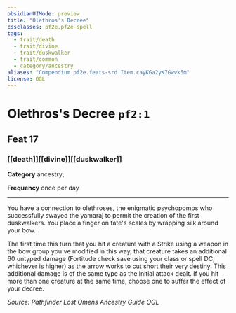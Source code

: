 ```yaml
---
obsidianUIMode: preview
title: "Olethros's Decree"
cssclasses: pf2e,pf2e-spell
tags:
  - trait/death
  - trait/divine
  - trait/duskwalker
  - trait/common
  - category/ancestry
aliases: "Compendium.pf2e.feats-srd.Item.cayKGa2yK7Gwvk6m"
license: OGL
---
```

# Olethros's Decree `pf2:1`
## Feat 17
### [[death]][[divine]][[duskwalker]]

**Category** ancestry; 




**Frequency** once per day

* * *

You have a connection to olethroses, the enigmatic psychopomps who successfully swayed the yamaraj to permit the creation of the first duskwalkers. You place a finger on fate's scales by wrapping silk around your bow.

The first time this turn that you hit a creature with a Strike using a weapon in the bow group you've modified in this way, that creature takes an additional 60 untyped damage (Fortitude check save using your class or spell DC, whichever is higher) as the arrow works to cut short their very destiny. This additional damage is of the same type as the initial attack dealt. If you hit more than one creature at the same time, choose one to suffer the effect of your decree.

*Source: Pathfinder Lost Omens Ancestry Guide*
*OGL*